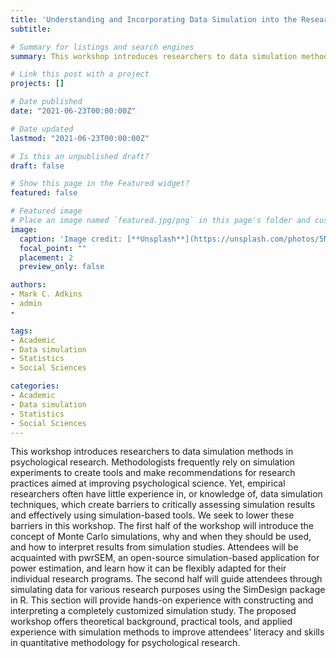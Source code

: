 ```yaml
---
title: 'Understanding and Incorporating Data Simulation into the Research Pipeline: A Practical Guide for the Novice Simulator'
subtitle:  

# Summary for listings and search engines
summary: This workshop introduces researchers to data simulation methods in psychological research.

# Link this post with a project
projects: []

# Date published
date: "2021-06-23T00:00:00Z"

# Date updated
lastmod: "2021-06-23T00:00:00Z"

# Is this an unpublished draft?
draft: false

# Show this page in the Featured widget?
featured: false

# Featured image
# Place an image named `featured.jpg/png` in this page's folder and customize its options here.
image:
  caption: 'Image credit: [**Unsplash**](https://unsplash.com/photos/5Ntkpxqt54Y)'
  focal_point: ""
  placement: 2
  preview_only: false

authors:
- Mark C. Adkins
- admin
- 

tags:
- Academic
- Data simulation
- Statistics
- Social Sciences

categories:
- Academic
- Data simulation
- Statistics
- Social Sciences
---
```

This workshop introduces researchers to data simulation methods in psychological research. Methodologists frequently rely on simulation experiments to create tools and make recommendations for research practices aimed at improving psychological science. Yet, empirical researchers often have little experience in, or knowledge of, data simulation techniques, which create barriers to critically assessing simulation results and effectively using simulation-based tools. We seek to lower these barriers in this workshop. The first half of the workshop will introduce the concept of Monte Carlo simulations, why and when they should be used, and how to interpret results from simulation studies. Attendees will be acquainted with pwrSEM, an open-source simulation-based application for power estimation, and learn how it can be flexibly adapted for their individual research programs. The second half will guide attendees through simulating data for various research purposes using the SimDesign package in R. This section will provide hands-on experience with constructing and interpreting a completely customized simulation study. The proposed workshop offers theoretical background, practical tools, and applied experience with simulation methods to improve attendees’ literacy and skills in quantitative methodology for psychological research.

